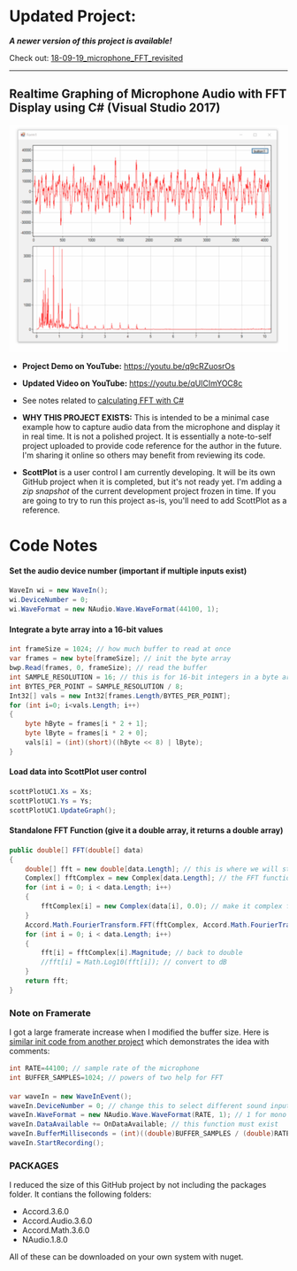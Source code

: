 # Updated Project:

***A newer version of this project is available!***

Check out: [18-09-19_microphone_FFT_revisited](https://github.com/swharden/Csharp-Data-Visualization/tree/master/projects/18-09-19_microphone_FFT_revisited)

---

## Realtime Graphing of Microphone Audio with FFT Display using C# (Visual Studio 2017)

![](demo.gif)

* **Project Demo on YouTube:** https://youtu.be/q9cRZuosrOs
* **Updated Video on YouTube:** https://youtu.be/qUlCImYOC8c

* See notes related to [calculating FFT with C#](/notes/FFT.md)
* **WHY THIS PROJECT EXISTS:** This is intended to be a minimal case example how to capture audio data from the microphone and display it in real time. It is not a polished project. It is essentially a note-to-self project uploaded to provide code reference for the author in the future. I'm sharing it online so others may benefit from reviewing its code.
* **ScottPlot** is a user control I am currently developing. It will be its own GitHub project when it is completed, but it's not ready yet. I'm adding a _zip snapshot_ of the current development project frozen in time. If you are going to try to run this project as-is, you'll need to add ScottPlot as a reference.


# Code Notes

#### Set the audio device number (important if multiple inputs exist)
```c#
WaveIn wi = new WaveIn();
wi.DeviceNumber = 0;
wi.WaveFormat = new NAudio.Wave.WaveFormat(44100, 1);
```

#### Integrate a byte array into a 16-bit values
```c#
int frameSize = 1024; // how much buffer to read at once
var frames = new byte[frameSize]; // init the byte array
bwp.Read(frames, 0, frameSize); // read the buffer
int SAMPLE_RESOLUTION = 16; // this is for 16-bit integers in a byte array
int BYTES_PER_POINT = SAMPLE_RESOLUTION / 8;
Int32[] vals = new Int32[frames.Length/BYTES_PER_POINT];
for (int i=0; i<vals.Length; i++)
{
    byte hByte = frames[i * 2 + 1];
    byte lByte = frames[i * 2 + 0];
    vals[i] = (int)(short)((hByte << 8) | lByte);
}
```

#### Load data into ScottPlot user control
```c#
scottPlotUC1.Xs = Xs;
scottPlotUC1.Ys = Ys;
scottPlotUC1.UpdateGraph();
```

#### Standalone FFT Function (give it a double array, it returns a double array)
```c#
public double[] FFT(double[] data)
{
    double[] fft = new double[data.Length]; // this is where we will store the output (fft)
    Complex[] fftComplex = new Complex[data.Length]; // the FFT function requires complex format
    for (int i = 0; i < data.Length; i++)
    {
        fftComplex[i] = new Complex(data[i], 0.0); // make it complex format (imaginary = 0)
    }
    Accord.Math.FourierTransform.FFT(fftComplex, Accord.Math.FourierTransform.Direction.Forward);
    for (int i = 0; i < data.Length; i++)
    {
        fft[i] = fftComplex[i].Magnitude; // back to double
        //fft[i] = Math.Log10(fft[i]); // convert to dB
    }
    return fft;
}
```

### Note on Framerate
I got a large framerate increase when I modified the buffer size. Here is [similar init code from another project](https://github.com/swharden/Csharp-Data-Visualization/tree/master/projects/18-01-09_microphone_level_meter) which demonstrates the idea with comments:

```c#
int RATE=44100; // sample rate of the microphone
int BUFFER_SAMPLES=1024; // powers of two help for FFT

var waveIn = new WaveInEvent();
waveIn.DeviceNumber = 0; // change this to select different sound inputs
waveIn.WaveFormat = new NAudio.Wave.WaveFormat(RATE, 1); // 1 for mono
waveIn.DataAvailable += OnDataAvailable; // this function must exist
waveIn.BufferMilliseconds = (int)((double)BUFFER_SAMPLES / (double)RATE * 1000.0);
waveIn.StartRecording();
```

### PACKAGES
I reduced the size of this GitHub project by not including the packages folder. It contians the following folders:

* Accord.3.6.0
* Accord.Audio.3.6.0
* Accord.Math.3.6.0
* NAudio.1.8.0

All of these can be downloaded on your own system with nuget.
